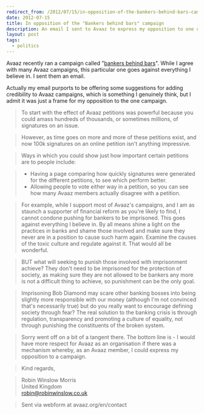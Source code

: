 ```yaml
---
redirect_from: /2012/07/15/in-opposition-of-the-bankers-behind-bars-campaign/
date: 2012-07-15
title: In opposition of the "Bankers behind bars" campaign
description: An email I sent to Avaaz to express my opposition to one of their campaigns. 
layout: post
tags:
  - politics
---
```

 
Avaaz recently ran a campaign called "[bankers behind bars](http://www.avaaz.org/en/bankers_behind_bars_g/)". While I
agree with many Avaaz campaigns, this particular one goes against
everything I believe in. I sent them an email.

Actually my email purports to be offering some suggestions for adding
credibility to Avaaz campaigns, which is something I genuinely think,
but I admit it was just a frame for my opposition to the one campaign.

> To start with the effect of Avaaz petitions was powerful because you
> could amass hundreds of thousands, or sometimes millions, of signatures
> on an issue.

> However, as time goes on more and more of these petitions exist, and now
> 100k signatures on an online petition isn't anything impressive.

> Ways in which you could show just how important certain petitions are to
> people include:

> - Having a page comparing how quickly signatures were generated for the different petitions, to see which perform better.
> - Allowing people to vote either way in a petition, so you can see how many Avaaz members actually disagree with a petition.

> For example, while I support most of Avaaz's campaigns, and I am as
> staunch a supporter of financial reform as you're likely to find, I
> cannot condone pushing for bankers to be imprisoned. This goes against
> everything I believe in. By all means shine a light on the practices in
> banks and shame those involved and make sure they never are in a
> position to cause such harm again. Examine the causes of the toxic
> culture and regulate against it. That would all be wonderful.

> BUT what will seeking to punish those involved with imprisonment
> achieve? They don't need to be imprisoned for the protection of society,
> as making sure they are not allowed to be bankers any more is not a
> difficult thing to achieve, so punishment can be the only goal.

> Imprisoning Bob Diamond may scare other banking bosses into being
> slightly more responsible with our money (although I'm not convinced 
> that's necessarily true) but do you really want to encourage defining 
> society through fear? The real solution to the banking crisis is through 
> regulation, transparency and promoting a culture of equality, not through 
> punishing the constituents of the broken system.

> Sorry went off on a bit of a tangent there. The bottom line is - I would
> have more respect for Avaaz as an organisation if there was a mechanism
> whereby, as an Avaaz member, I could express my opposition to a
> campaign.

> Kind regards,

> Robin Winslow Morris  
> United Kingdom  
> robin@robinwinslow.co.uk

> Sent via webform at avaaz.org/en/contact
